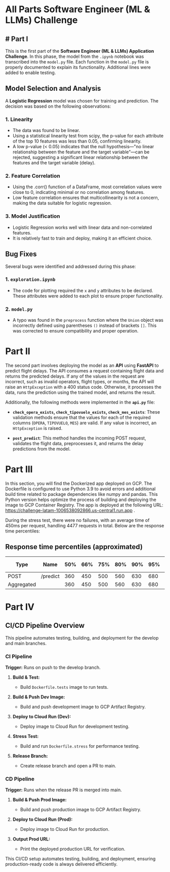 # All Parts Software Engineer (ML & LLMs) Challenge

## # Part I

This is the first part of the **Software Engineer (ML & LLMs) Application Challenge**. In this phase, the model from the `.ipynb` notebook was transcribed into the `model.py` file. Each function in the `model.py` file is properly documented to explain its functionality. Additional lines were added to enable testing.

## Model Selection and Analysis

A **Logistic Regression** model was chosen for training and prediction. The decision was based on the following observations:

### 1. Linearity
- The data was found to be linear.
- Using a statistical linearity test from scipy, the p-value for each attribute of the top 10 features was less than 0.05, confirming linearity.
- A low p-value (< 0.05) indicates that the null hypothesis—"no linear relationship between the feature and the target variable"—can be rejected, suggesting a significant linear relationship between the features and the target variable (delay).

### 2. Feature Correlation
- Using the .corr() function of a DataFrame, most correlation values were close to 0, indicating minimal or no correlation among features.
- Low feature correlation ensures that multicollinearity is not a concern, making the data suitable for logistic regression.

### 3. Model Justification
- Logistic Regression works well with linear data and non-correlated features.
- It is relatively fast to train and deploy, making it an efficient choice.

## Bug Fixes

Several bugs were identified and addressed during this phase:

### 1. `exploration.ipynb`
- The code for plotting required the `x` and `y` attributes to be declared. These attributes were added to each plot to ensure proper functionality.

### 2. `model.py`
- A typo was found in the `preprocess` function where the `Union` object was incorrectly defined using parentheses `()` instead of brackets `[]`. This was corrected to ensure compatibility and proper operation.

# Part II

The second part involves deploying the model as an **API** using **FastAPI** to predict flight delays. The API consumes a request containing flight data and returns the predicted delays. If any of the values in the request are incorrect, such as invalid operators, flight types, or months, the API will raise an `HttpException` with a 400 status code. Otherwise, it processes the data, runs the prediction using the trained model, and returns the result.

Additionally, the following methods were implemented in the **`api.py`** file:

- **`check_opera_exists`, `check_tipovuelo_exists`, `check_mes_exists`**: These validation methods ensure that the values for each of the required columns (`OPERA`, `TIPOVUELO`, `MES`) are valid. If any value is incorrect, an `HttpException` is raised.

- **`post_predict`**: This method handles the incoming POST request, validates the flight data, preprocesses it, and returns the delay predictions from the model.

# Part III

In this section, you will find the Dockerized app deployed on GCP. The Dockerfile is configured to use Python 3.9 to avoid errors and additional build time related to package dependencies like numpy and pandas. This Python version helps optimize the process of building and deploying the image to GCP Container Registry. The app is deployed at the following URL: https://challenge-latam-1006538092866.us-central1.run.app .

During the stress test, there were no failures, with an average time of 450ms per request, handling 4477 requests in total. Below are the response time percentiles:


## Response time percentiles (approximated)

| Type      | Name      | 50% | 66% | 75% | 80% | 90% | 95% | 98% | 99% | 99.9% | 99.99% | 100% | # reqs |
|-----------|-----------|-----|-----|-----|-----|-----|-----|-----|-----|-------|--------|------|--------|
| POST      | /predict  | 360 | 450 | 500 | 560 | 630 | 680 | 740 | 760 | 800   | 900    | 900  | 4477   |
| Aggregated|           | 360 | 450 | 500 | 560 | 630 | 680 | 740 | 760 | 800   | 900    | 900  | 4477   |


# Part IV
## CI/CD Pipeline Overview
This pipeline automates testing, building, and deployment for the develop and main branches.

### CI Pipeline
**Trigger:** Runs on push to the develop branch.

1. **Build & Test:**
   - Build `Dockerfile.tests` image to run tests.

2. **Build & Push Dev Image:**
   - Build and push development image to GCP Artifact Registry.

3. **Deploy to Cloud Run (Dev):**
   - Deploy image to Cloud Run for development testing.

4. **Stress Test:**
   - Build and run `Dockerfile.stress` for performance testing.

5. **Release Branch:**
   - Create release branch and open a PR to main.

### CD Pipeline
**Trigger:** Runs when the release PR is merged into main.

1. **Build & Push Prod Image:**
   - Build and push production image to GCP Artifact Registry.

2. **Deploy to Cloud Run (Prod):**
   - Deploy image to Cloud Run for production.

3. **Output Prod URL:**
   - Print the deployed production URL for verification.

This CI/CD setup automates testing, building, and deployment, ensuring production-ready code is always delivered efficiently.
